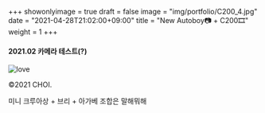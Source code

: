 +++
showonlyimage = true
draft = false
image = "img/portfolio/C200_4.jpg"
date = "2021-04-28T21:02:00+09:00"
title = "New Autoboy📷 + C200🎞"
weight = 1
+++

#### 2021.02 카메라 테스트(?)

![love][1]

[1]: https://jisun-choi.github.io/choi//img/portfolio/C200_4.jpg

©2021 CHOI.

미니 크루아상 + 브리 + 아가베 조합은 말해뭐해
